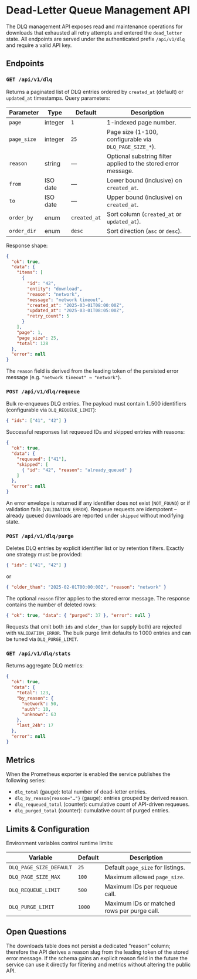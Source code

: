 # Dead-Letter Queue Management API

The DLQ management API exposes read and maintenance operations for downloads that
exhausted all retry attempts and entered the `dead_letter` state. All endpoints
are served under the authenticated prefix `/api/v1/dlq` and require a valid
API key.

## Endpoints

### `GET /api/v1/dlq`

Returns a paginated list of DLQ entries ordered by `created_at` (default) or
`updated_at` timestamps. Query parameters:

| Parameter   | Type      | Default | Description |
|-------------|-----------|---------|-------------|
| `page`      | integer   | `1`     | 1-indexed page number. |
| `page_size` | integer   | `25`    | Page size (1-100, configurable via `DLQ_PAGE_SIZE_*`). |
| `reason`    | string    | —       | Optional substring filter applied to the stored error message. |
| `from`      | ISO date  | —       | Lower bound (inclusive) on `created_at`. |
| `to`        | ISO date  | —       | Upper bound (inclusive) on `created_at`. |
| `order_by`  | enum      | `created_at` | Sort column (`created_at` or `updated_at`). |
| `order_dir` | enum      | `desc`  | Sort direction (`asc` or `desc`). |

Response shape:

```json
{
  "ok": true,
  "data": {
    "items": [
      {
        "id": "42",
        "entity": "download",
        "reason": "network",
        "message": "network timeout",
        "created_at": "2025-03-01T08:00:00Z",
        "updated_at": "2025-03-01T08:05:00Z",
        "retry_count": 5
      }
    ],
    "page": 1,
    "page_size": 25,
    "total": 128
  },
  "error": null
}
```

The `reason` field is derived from the leading token of the persisted error
message (e.g. `"network timeout" → "network"`).

### `POST /api/v1/dlq/requeue`

Bulk re-enqueues DLQ entries. The payload must contain 1..500 identifiers
(configurable via `DLQ_REQUEUE_LIMIT`):

```json
{ "ids": ["41", "42"] }
```

Successful responses list requeued IDs and skipped entries with reasons:

```json
{
  "ok": true,
  "data": {
    "requeued": ["41"],
    "skipped": [
      { "id": "42", "reason": "already_queued" }
    ]
  },
  "error": null
}
```

An error envelope is returned if any identifier does not exist (`NOT_FOUND`) or
if validation fails (`VALIDATION_ERROR`). Requeue requests are idempotent –
already queued downloads are reported under `skipped` without modifying state.

### `POST /api/v1/dlq/purge`

Deletes DLQ entries by explicit identifier list or by retention filters.
Exactly one strategy must be provided:

```json
{ "ids": ["41", "42"] }
```

or

```json
{ "older_than": "2025-02-01T00:00:00Z", "reason": "network" }
```

The optional `reason` filter applies to the stored error message. The response
contains the number of deleted rows:

```json
{ "ok": true, "data": { "purged": 37 }, "error": null }
```

Requests that omit both `ids` and `older_than` (or supply both) are rejected
with `VALIDATION_ERROR`. The bulk purge limit defaults to 1 000 entries and can
be tuned via `DLQ_PURGE_LIMIT`.

### `GET /api/v1/dlq/stats`

Returns aggregate DLQ metrics:

```json
{
  "ok": true,
  "data": {
    "total": 123,
    "by_reason": {
      "network": 50,
      "auth": 10,
      "unknown": 63
    },
    "last_24h": 17
  },
  "error": null
}
```

## Metrics

When the Prometheus exporter is enabled the service publishes the following
series:

- `dlq_total` (gauge): total number of dead-letter entries.
- `dlq_by_reason{reason="…"}` (gauge): entries grouped by derived reason.
- `dlq_requeued_total` (counter): cumulative count of API-driven requeues.
- `dlq_purged_total` (counter): cumulative count of purged entries.

## Limits & Configuration

Environment variables control runtime limits:

| Variable | Default | Description |
|----------|---------|-------------|
| `DLQ_PAGE_SIZE_DEFAULT` | `25` | Default `page_size` for listings. |
| `DLQ_PAGE_SIZE_MAX` | `100` | Maximum allowed `page_size`. |
| `DLQ_REQUEUE_LIMIT` | `500` | Maximum IDs per requeue call. |
| `DLQ_PURGE_LIMIT` | `1000` | Maximum IDs or matched rows per purge call. |

## Open Questions

The downloads table does not persist a dedicated “reason” column; therefore the
API derives a reason slug from the leading token of the stored error message.
If the schema gains an explicit reason field in the future the service can use
it directly for filtering and metrics without altering the public API.

